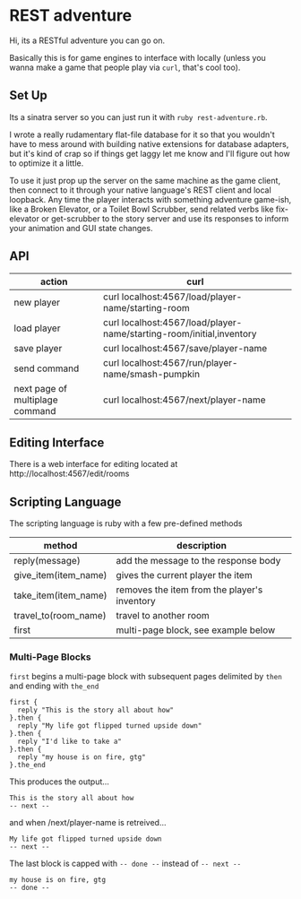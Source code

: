 REST adventure
==============

Hi, its a RESTful adventure you can go on.

Basically this is for game engines to interface with locally (unless you wanna
make a game that people play via `curl`, that's cool too).

Set Up
------

Its a sinatra server so you can just run it with `ruby rest-adventure.rb`.

I wrote a really rudamentary flat-file database for it so that you wouldn't
have to mess around with building native extensions for database adapters, but
it's kind of crap so if things get laggy let me know and I'll figure out how to
optimize it a little.

To use it just prop up the server on the same machine as the game client, then
connect to it through your native language's REST client and local loopback.
Any time the player interacts with something adventure game-ish, like a Broken
Elevator, or a Toilet Bowl Scrubber, send related verbs like fix-elevator or
get-scrubber to the story server and use its responses to inform your animation
and GUI state changes.

API
---

| action         | curl                                                                  |
|----------------|-----------------------------------------------------------------------|
| new player     | curl localhost:4567/load/player-name/starting-room                    |
| load player    | curl localhost:4567/load/player-name/starting-room/initial,inventory  |
| save player    | curl localhost:4567/save/player-name                                  |
| send command   | curl localhost:4567/run/player-name/smash-pumpkin                     |
| next page of multiplage command | curl localhost:4567/next/player-name               |

Editing Interface
-----------------

There is a web interface for editing located at http://localhost:4567/edit/rooms

Scripting Language
------------------

The scripting language is ruby with a few pre-defined methods

| method               | description                                  |
|----------------------|----------------------------------------------|
| reply(message)       | add the message to the response body         |
| give_item(item_name) | gives the current player the item            |
| take_item(item_name) | removes the item from the player's inventory |
| travel_to(room_name) | travel to another room                       |
| first                | multi-page block, see example below          |

### Multi-Page Blocks

`first` begins a multi-page block with subsequent pages delimited by `then` and ending with `the_end`

    first {
      reply "This is the story all about how"
    }.then {
      reply "My life got flipped turned upside down"
    }.then {
      reply "I'd like to take a"
    }.then {
      reply "my house is on fire, gtg"
    }.the_end

This produces the output...

    This is the story all about how
    -- next --

and when /next/player-name is retreived...

    My life got flipped turned upside down
    -- next --

The last block is capped with `-- done --` instead of `-- next --`

    my house is on fire, gtg
    -- done --
